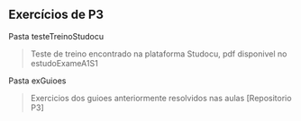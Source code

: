 ## Exercícios de P3 

Pasta testeTreinoStudocu
> Teste de treino encontrado na plataforma Studocu, pdf disponivel no estudoExameA1S1

Pasta exGuioes
> Exercicios dos guioes anteriormente resolvidos nas aulas [Repositorio P3]
